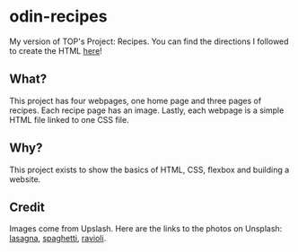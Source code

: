 # odin-recipes

My version of TOP's Project: Recipes. You can find the directions I followed to create the HTML [here](https://www.theodinproject.com/lessons/foundations-recipes)!

## What?

This project has four webpages, one home page and three pages of recipes. Each recipe page has an image. Lastly, each webpage is a simple HTML file linked to one CSS file.

## Why?

This project exists to show the basics of HTML, CSS, flexbox and building a website.

## Credit

Images come from Upslash. Here are the links to the photos on Unsplash: [lasagna](https://unsplash.com/photos/PgkGsxjvGB4), [spaghetti](https://unsplash.com/photos/2CZ0Zpuj-gU), [ravioli](https://unsplash.com/photos/h7xulIktCg8).
